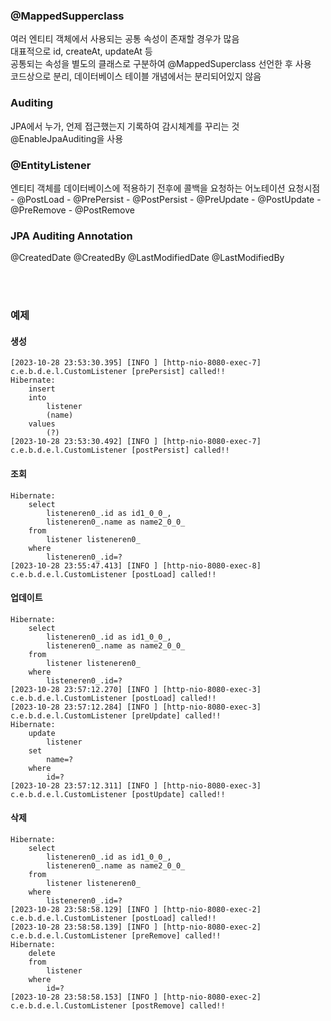 ### @MappedSupperclass
여러 엔티티 객체에서 사용되는 공통 속성이 존재할 경우가 많음  
대표적으로  id, createAt, updateAt 등  
공통되는 속성을 별도의 클래스로 구분하여 @MappedSuperclass 선언한 후 사용  
코드상으로 분리, 데이터베이스 테이블 개념에서는 분리되어있지 않음  

### Auditing
JPA에서 누가, 언제 접근했는지 기록하여 감시체계를 꾸리는 것
@EnableJpaAuditing을 사용

### @EntityListener
엔티티 객체를 데이터베이스에 적용하기 전후에 콜백을 요청하는 어노테이션
요청시점
	- @PostLoad
	- @PrePersist
	- @PostPersist
	- @PreUpdate
	- @PostUpdate
	- @PreRemove
	- @PostRemove

### JPA Auditing Annotation
@CreatedDate
@CreatedBy
@LastModifiedDate
@LastModifiedBy

<br></br>
### 예제

#### 생성
```
[2023-10-28 23:53:30.395] [INFO ] [http-nio-8080-exec-7] c.e.b.d.e.l.CustomListener [prePersist] called!!
Hibernate: 
    insert 
    into
        listener
        (name) 
    values
        (?)
[2023-10-28 23:53:30.492] [INFO ] [http-nio-8080-exec-7] c.e.b.d.e.l.CustomListener [postPersist] called!!
```
#### 조회
```
Hibernate: 
    select
        listeneren0_.id as id1_0_0_,
        listeneren0_.name as name2_0_0_ 
    from
        listener listeneren0_ 
    where
        listeneren0_.id=?
[2023-10-28 23:55:47.413] [INFO ] [http-nio-8080-exec-8] c.e.b.d.e.l.CustomListener [postLoad] called!!
```
#### 업데이트
```
Hibernate: 
    select
        listeneren0_.id as id1_0_0_,
        listeneren0_.name as name2_0_0_ 
    from
        listener listeneren0_ 
    where
        listeneren0_.id=?
[2023-10-28 23:57:12.270] [INFO ] [http-nio-8080-exec-3] c.e.b.d.e.l.CustomListener [postLoad] called!!
[2023-10-28 23:57:12.284] [INFO ] [http-nio-8080-exec-3] c.e.b.d.e.l.CustomListener [preUpdate] called!!
Hibernate: 
    update
        listener 
    set
        name=? 
    where
        id=?
[2023-10-28 23:57:12.311] [INFO ] [http-nio-8080-exec-3] c.e.b.d.e.l.CustomListener [postUpdate] called!!
```
#### 삭제
```
Hibernate: 
    select
        listeneren0_.id as id1_0_0_,
        listeneren0_.name as name2_0_0_ 
    from
        listener listeneren0_ 
    where
        listeneren0_.id=?
[2023-10-28 23:58:58.129] [INFO ] [http-nio-8080-exec-2] c.e.b.d.e.l.CustomListener [postLoad] called!!
[2023-10-28 23:58:58.139] [INFO ] [http-nio-8080-exec-2] c.e.b.d.e.l.CustomListener [preRemove] called!!
Hibernate: 
    delete 
    from
        listener 
    where
        id=?
[2023-10-28 23:58:58.153] [INFO ] [http-nio-8080-exec-2] c.e.b.d.e.l.CustomListener [postRemove] called!!
```

